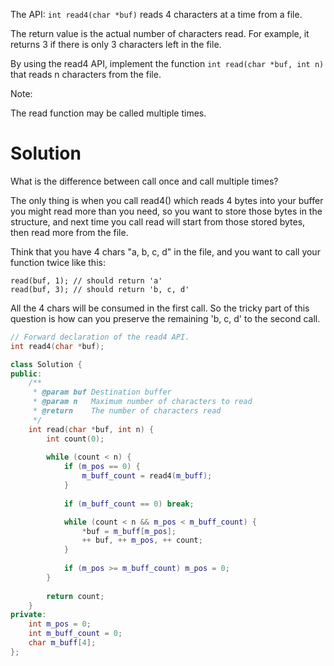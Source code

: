 The API: ```int read4(char *buf)``` reads 4 characters at a time from a file.

The return value is the actual number of characters read. For example, it returns 3 if there is only 3 characters left in the file.

By using the read4 API, implement the function ```int read(char *buf, int n)``` that reads n characters from the file.

Note:

The read function may be called multiple times.

# Solution

What is the difference between call once and call multiple times?

The only thing is when you call read4() which reads 4 bytes into your buffer you might read more than you need, so you want to store those bytes in the structure, and next time you call read will start from those stored bytes, then read more from the file.

Think that you have 4 chars "a, b, c, d" in the file, and you want to call your function twice like this:

```
read(buf, 1); // should return 'a'
read(buf, 3); // should return 'b, c, d'
```

All the 4 chars will be consumed in the first call. So the tricky part of this question is how can you preserve the remaining 'b, c, d' to the second call.

```cpp
// Forward declaration of the read4 API.
int read4(char *buf);

class Solution {
public:
    /**
     * @param buf Destination buffer
     * @param n   Maximum number of characters to read
     * @return    The number of characters read
     */
    int read(char *buf, int n) {
        int count(0);
        
        while (count < n) {
            if (m_pos == 0) {
                m_buff_count = read4(m_buff);
            }
            
            if (m_buff_count == 0) break;

            while (count < n && m_pos < m_buff_count) {
                *buf = m_buff[m_pos];
                ++ buf, ++ m_pos, ++ count;
            }
            
            if (m_pos >= m_buff_count) m_pos = 0;
        }
        
        return count;
    }
private:
    int m_pos = 0;
    int m_buff_count = 0;
    char m_buff[4];
};
```

